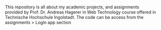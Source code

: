 This repository is all about my academic projects, and assignments provided by Prof. Dr. Andreas Hagerer in Web Technology course offered in Technische Hochschule Ingolstadt. 
The code can be access from the assignments > Login app section
